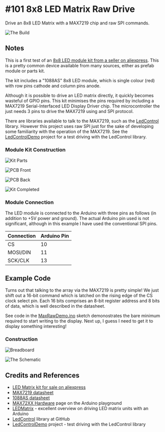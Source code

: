 # #101 8x8 LED Matrix Raw Drive

Drive an 8x8 LED Matrix with a MAX7219 chip and raw SPI commands.

![The Build](./assets/MaxRawDemo_build.jpg?raw=true)

## Notes

This is a first test of an
[8x8 LED module kit from a seller on aliexpress](https://www.aliexpress.com/item/free-shipping-MAX7219-Dot-matrix-module-display-module-DIY-kit-SCM-control-module-for-Arduino-microcontroller/2011910501.html). This is a pretty common device available from many sources, either as prefab module or parts kit.

The kit includes a "1088AS" 8x8 LED module, which is single colour (red) with row pins cathode and column pins anode.

Although it is possible to drive an LED matrix directly, it quickly becomes wasteful of GPIO pins.
This kit minimises the pins required by including a MAX7219 Serial-Interfaced LED Display Driver chip.
The microcontroller the just needs 3 pins to drive the MAX7219 using and SPI protocol.

There are libraries available to talk to the MAX7219, such as the [LedControl](https://github.com/wayoda/LedControl) library.
However this project uses raw SPI just for the sake of developing some familiarity with the operation of the MAX7219.
See the [LedControlDemo](../LedControlDemo) project for a test driving with the LedControl library.

### Module Kit Construction

![Kit Parts](./assets/MaxRawDemo_kit_parts.jpg?raw=true)

![PCB Front](./assets/MaxRawDemo_pcb_front.jpg?raw=true)

![PCB Back](./assets/MaxRawDemo_pcb_back.jpg?raw=true)

![Kit Completed](./assets/MaxRawDemo_kit_complete.jpg?raw=true)

### Module Connection

The LED module is connected to the Arduino with three pins as follows (in addition to +5V power and ground).
The actual Arduino pin used is not significant, although in this example I have used the conventional SPI pins.

| Connection | Arduino Pin |
|------------|-------------|
| CS         | 10          |
| MOSI/DIN   | 11          |
| SCK/CLK    | 13          |

## Example Code

Turns out that talking to the array via the MAX7219 is pretty simple!
We just shift out a 16-bit command which is latched on the rising edge of the CS clock select pin.
Each 16 bits comprises an 8-bit register address and 8 bits of data, which is well described in the datasheet.

See code in the [MaxRawDemo.ino](./MaxRawDemo.ino) sketch demonostrates the bare minimum required to start writing to the display.
Next up, I guess I need to get it to display something interesting!

### Construction

![Breadboard](./assets/MaxRawDemo_bb.jpg?raw=true)

![The Schematic](./assets/MaxRawDemo_schematic.jpg?raw=true)

## Credits and References

* [LED Matrix kit for sale on aliexpress](https://www.aliexpress.com/item/free-shipping-MAX7219-Dot-matrix-module-display-module-DIY-kit-SCM-control-module-for-Arduino-microcontroller/2011910501.html)
* [MAX7219 datasheet](https://www.futurlec.com/Maxim/MAX7219.shtml)
* [1088AS datasheet](http://megtestesules.info/hobbielektronika/adatlapok/LED8x8_1088AS.pdf)
* [MAX72XX Hardware](http://playground.arduino.cc/Main/MAX72XXHardware) page on the Arduino playground
* [LEDMatrix](http://playground.arduino.cc/Main/LEDMatrix) - excellent overview on driving LED matrix units with an Arduino
* [LedControl](https://github.com/wayoda/LedControl) library at GitHub
* [LedControlDemo](../LedControlDemo) project - test driving with the LedControl library
